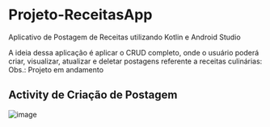 # Projeto-ReceitasApp
Aplicativo de Postagem de Receitas utilizando Kotlin e Android Studio


A ideia dessa aplicação é aplicar o CRUD completo, onde o usuário poderá criar, visualizar, atualizar e deletar postagens referente a receitas culinárias:
Obs.: Projeto em andamento



## Activity de Criação de Postagem



![image](https://user-images.githubusercontent.com/62159849/197922778-e190faec-d8f4-40a0-a1e9-edc1f39baa7e.png)
